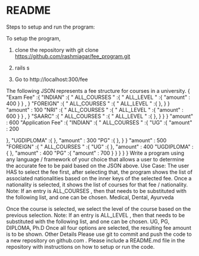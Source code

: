 # README

Steps to setup and run the program:

To setup the program, 
1. clone the repository with git clone https://github.com/rashmiagar/fee_program.git

2. rails s 

3. Go to http://localhost:300/fee






 The following JSON represents a fee structure for courses in a university.
{
"Exam Fee" :{  "INDIAN" :{
 " ALL_COURSES " :{  " ALL_LEVEL " :{
 "amount" : 400
}  } ,  }
 "FOREIGN" :{  " ALL_COURSES " :{
 " ALL_LEVEL " :{  }, }  }  "amount" : 100
 "NRI" :{  " ALL_COURSES " :{
 " ALL_LEVEL " :{  "amount" : 600 }
 } ,  }
 "SAARC" :{  " ALL_COURSES " :{
 " ALL_LEVEL " :{  }, }  }  }  "amount" : 600
 "Application Fee" :{  "INDIAN" :{
 " ALL_COURSES " :{  "UG" :{
 "amount" : 200
  
  },  "UG­DIPLOMA" :{  },  "amount" : 300
 "PG" :{
 }, }  }  "amount" : 500
 "FOREIGN" :{  " ALL_COURSES " :{
 "UG" :{
 },  "amount" : 400
 "UG­DIPLOMA" :{  },  "amount" : 400
 "PG" :{  "amount" : 700 }
}  }  }  }
Write a program using any language / framework of your choice that allows a user to determine the accurate fee to be paid based on the JSON above.
Use Case: The user  HAS to select the fee first, after selecting that, the program shows the list of associated nationalities based on the inner keys of the selected fee. Once a nationality is selected, it shows the list of courses for that fee / nationality.
Note: If an entry is  ALL_COURSES , then that needs to be substituted with the following list, and one can be chosen. Medical, Dental, Ayurveda
  
 Once the course is selected, we select the level of the course based on the previous selection.
Note: If an entry is  ALL_LEVEL , then that needs to be substituted with the following list, and one can be chosen. UG, PG, DIPLOMA, Ph.D
Once all four options are selected, the resulting fee amount is to be shown.
Other Details
Please use git to commit and push the code to a new repository on  github.com .
Please include a README.md file in the repository with instructions on how to setup or run the code.
  
